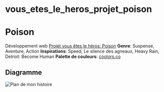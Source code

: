 # vous_etes_le_heros_projet_poison
 # Poison
 Développement web [Projet vous êtes le héros: Poison](page_web_projet_vous_etes_le_hero/index.html)
 **Genre**: Suspense, Aventure, Action
 **Inspirations**: Speed, Le silence des agneaux, Heavy Rain, Detroit: Become Human
 **Palette de couleurs**: [coolors.co](https://coolors.co/2c1126-0f3757-f4ebe8-0a5c52-a25f53)
 ## Diagramme
 ![Plan de mon histoire](assets/img/diagramme_scénario_projet_vous_etes_le_heros_v2.jpg) 
